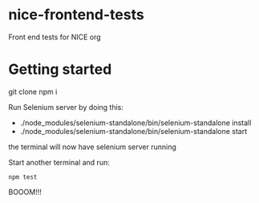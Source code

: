 # nice-frontend-tests
Front end tests for NICE org


# Getting started

git clone
npm i

Run Selenium server by doing this:

 - ./node_modules/selenium-standalone/bin/selenium-standalone install 
 - ./node_modules/selenium-standalone/bin/selenium-standalone start 


the terminal will now have selenium server running

Start another terminal and run:

```npm test```

BOOOM!!!


